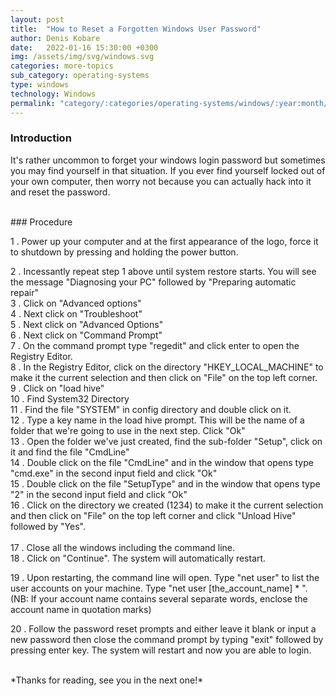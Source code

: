 ```yaml
---
layout: post
title:  "How to Reset a Forgotten Windows User Password"
author: Denis Kobare
date:   2022-01-16 15:30:00 +0300
img: /assets/img/svg/windows.svg
categories: more-topics
sub_category: operating-systems
type: windows
technology: Windows
permalink: "category/:categories/operating-systems/windows/:year:month/:title"
---
```


### Introduction

It's rather uncommon to forget your windows login password but sometimes you may find yourself in that situation. If you ever find yourself locked out of your own computer, then worry not because you can actually hack into it and reset the password.


<br>
### Procedure

1 . Power up your computer and at the first appearance of the logo, force it to shutdown by pressing and holding the power button.
 
  <img srcset="/assets/img/posts/windows_loading.png 1x, /assets/img/posts/windows_loading.png 2.2x">

<br>
2 . Incessantly repeat step 1 above until system restore starts. You will see the message "Diagnosing your PC"  followed by "Preparing automatic repair"
    <img srcset="/assets/img/posts/windows_preparing.png 1x, /assets/img/posts/windows_preparing.png 1.6x">
    
<br>
3 . Click on "Advanced options"
    <img srcset="/assets/img/posts/automatic_repair_advanced_options.jpg 1.17x, /assets/img/posts/automatic_repair_advanced_options.jpg 2.6x">

<br>
4 . Next click on "Troubleshoot"
    <img srcset="/assets/img/posts/troubleshoot.jpg 1.17x, /assets/img/posts/troubleshoot.jpg 2.6x">

<br>
5 . Next click on "Advanced Options"
    <img srcset="/assets/img/posts/troubleshoot_advanced_options.jpg 1.17x, /assets/img/posts/troubleshoot_advanced_options.jpg 2.6x">

<br>
6 . Next click on "Command Prompt"
    <img srcset="/assets/img/posts/command_prompt.jpg 1x, /assets/img/posts/command_prompt.jpg 2.2x">


<br>
7 . On the command prompt type "regedit" and click enter to open the Registry Editor.
    <img srcset="/assets/img/posts/command_prompt_regedit.png 1x, /assets/img/posts/command_prompt_regedit.png 2x">


<br>
8 . In the Registry Editor, click on the directory "HKEY_LOCAL_MACHINE" to make it the current selection and then click on "File" on the top left corner.
    <img srcset="/assets/img/posts/hkey_local_machine.png 1.16x, /assets/img/posts/hkey_local_machine.png 2.6x">

<br>
9 . Click on "load hive"
    <br><img srcset="/assets/img/posts/load_hive.png 1.16x, /assets/img/posts/load_hive.png 1x">

<br>
10 . Find System32 Directory
    <img srcset="/assets/img/posts/windows_system32.png 1.16x, /assets/img/posts/windows_system32.png 2x">

<br>
11 . Find the file "SYSTEM" in config directory and double click on it.
    <img srcset="/assets/img/posts/config_system.jpg 1.16x, /assets/img/posts/config_system.jpg 2x">

<br>
12 . Type a key name in the load hive prompt. This will be the name of a folder that we're going to use in the next step. Click "Ok"
    <img srcset="/assets/img/posts/key_name.jpg 1.8x, /assets/img/posts/key_name.jpg 4x">

<br>
13 . Open the folder we've just created, find the sub-folder "Setup", click on it and find the file "CmdLine"
    <img srcset="/assets/img/posts/setup_cmdline.jpg 1.8x, /assets/img/posts/setup_cmdline.jpg 4x">

<br>
14 . Double click on the file "CmdLine" and in the window that opens type "cmd.exe" in the second input field and click "Ok"
    <img srcset="/assets/img/posts/cmd_line.jpg 1.8x, /assets/img/posts/cmd_line.jpg 4x">

<br>
15 . Double click on the file "SetupType" and in the window that opens type "2" in the second input field and click "Ok"
    <img srcset="/assets/img/posts/setup_type.jpg 1.8x, /assets/img/posts/setup_type.jpg 4x">

<br>
16 . Click on the directory we created (1234) to make it the current selection and then click on "File" on the top left corner and click "Unload Hive" followed by "Yes".
    <img srcset="/assets/img/posts/select_folder.jpg 1.8x, /assets/img/posts/select_folder.png 4x"> <br><br>
    <img srcset="/assets/img/posts/unload_hive.jpg 1.8x, /assets/img/posts/unload_hive.png 4x">

<br>
17 . Close all the windows including the command line.


<br>
18 . Click on "Continue". The system will automatically restart.
    <img srcset="/assets/img/posts/continue.jpg 1.8x, /assets/img/posts/continue.jpg 4x">

19 . Upon restarting, the command line will open. Type "net user" to list the user accounts on your machine.
     Type "net user [the_account_name] * ". (NB: If your account name contains several separate words, enclose the account name in quotation marks)
    <img srcset="/assets/img/posts/change_account_password_cmd.jpg 1.4x, /assets/img/posts/change_account_password_cmd.jpg 3x">

20 . Follow the password reset prompts and either leave it blank or input a new password then close the command prompt by typing "exit" followed by pressing enter key. The system will restart and now you are able to login.

<br>
*Thanks for reading, see you in the next one!*
